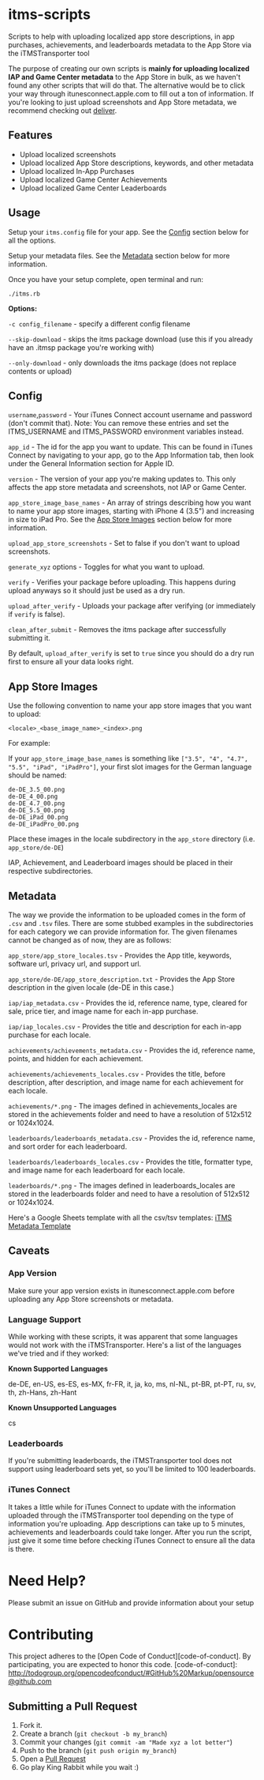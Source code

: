 # itms-scripts
Scripts to help with uploading localized app store descriptions, in app purchases, achievements, and leaderboards metadata to the App Store via the iTMSTransporter tool

The purpose of creating our own scripts is **mainly for uploading localized IAP and Game Center metadata** to the App Store in bulk, as we haven't found any other scripts that will do that.
The alternative would be to click your way through itunesconnect.apple.com to fill out a ton of information.
If you're looking to just upload screenshots and App Store metadata, we recommend checking out [deliver](https://github.com/fastlane/fastlane/tree/master/deliver).

## Features
* Upload localized screenshots
* Upload localized App Store descriptions, keywords, and other metadata
* Upload localized In-App Purchases
* Upload localized Game Center Achievements
* Upload localized Game Center Leaderboards

## Usage
Setup your `itms.config` file for your app. See the [Config](#config) section below for all the options.

Setup your metadata files. See the [Metadata](#metadata) section below for more information.

Once you have your setup complete, open terminal and run:
```
./itms.rb
```
**Options:**

`-c config_filename` - specify a different config filename

`--skip-download` - skips the itms package download (use this if you already have an .itmsp package you're working with)

`--only-download` - only downloads the itms package (does not replace contents or upload)

## Config
`username`,`password` - Your iTunes Connect account username and password (don't commit that). Note: You can remove these entries and set the ITMS\_USERNAME and ITMS\_PASSWORD environment variables instead.

`app_id` - The id for the app you want to update.
This can be found in iTunes Connect by navigating to your app, go to the App Information tab, then look under the General Information section for Apple ID.

`version` - The version of your app you're making updates to.
This only affects the app store metadata and screenshots, not IAP or Game Center.

`app_store_image_base_names` - An array of strings describing how you want to name your app store images, starting with iPhone 4 (3.5") and increasing in size to iPad Pro.
See the [App Store Images](#app-store-images) section below for more information.

`upload_app_store_screenshots` - Set to false if you don't want to upload screenshots.

`generate_xyz` options - Toggles for what you want to upload.

`verify` - Verifies your package before uploading. This happens during upload anyways so it should just be used as a dry run.

`upload_after_verify` - Uploads your package after verifying (or immediately if `verify` is false).

`clean_after_submit` - Removes the itms package after successfully submitting it.

By default, `upload_after_verify` is set to `true` since you should do a dry run first to ensure all your data looks right.

## App Store Images
Use the following convention to name your app store images that you want to upload:

`<locale>_<base_image_name>_<index>.png`

For example:

If your `app_store_image_base_names` is something like `["3.5", "4", "4.7", "5.5", "iPad", "iPadPro"]`,
your first slot images for the German language should be named:

```
de-DE_3.5_00.png
de-DE_4_00.png
de-DE_4.7_00.png
de-DE_5.5_00.png
de-DE_iPad_00.png
de-DE_iPadPro_00.png
```
Place these images in the locale subdirectory in the `app_store` directory (i.e. `app_store/de-DE`)

IAP, Achievement, and Leaderboard images should be placed in their respective subdirectories.

## Metadata
The way we provide the information to be uploaded comes in the form of `.csv` and `.tsv` files.
There are some stubbed examples in the subdirectories for each category we can provide information for.
The given filenames cannot be changed as of now, they are as follows:

`app_store/app_store_locales.tsv` - Provides the App title, keywords, software url, privacy url, and support url.

`app_store/de-DE/app_store_description.txt` - Provides the App Store description in the given locale (de-DE in this case.)

`iap/iap_metadata.csv` - Provides the id, reference name, type, cleared for sale, price tier, and image name for each in-app purchase.

`iap/iap_locales.csv` - Provides the title and description for each in-app purchase for each locale.

`achievements/achievements_metadata.csv` - Provides the id, reference name, points, and hidden for each achievement.

`achievements/achievements_locales.csv` - Provides the title, before description, after description, and image name for each achievement for each locale.

`achievements/*.png` - The images defined in achievements_locales are stored in the achievements folder and need to have a resolution of 512x512 or 1024x1024.

`leaderboards/leaderboards_metadata.csv` - Provides the id, reference name, and sort order for each leaderboard.

`leaderboards/leaderboards_locales.csv` - Provides the title, formatter type, and image name for each leaderboard for each locale.

`leaderboards/*.png` - The images defined in leaderboards_locales are stored in the leaderboards folder and need to have a resolution of 512x512 or 1024x1024.

Here's a Google Sheets template with all the csv/tsv templates: [iTMS Metadata Template](https://docs.google.com/spreadsheets/d/1kFDrGsMZQzgTpbhx9E1ebliKce4fAjl6TSuHdXlrZso/edit?usp=sharing)

## Caveats
### App Version
Make sure your app version exists in itunesconnect.apple.com before uploading any App Store screenshots or metadata.

### Language Support
While working with these scripts, it was apparent that some languages would not work with the iTMSTransporter. Here's a list of the languages we've tried and if they worked:

**Known Supported Languages**

de-DE, en-US, es-ES, es-MX, fr-FR, it, ja, ko, ms, nl-NL, pt-BR, pt-PT, ru, sv, th, zh-Hans, zh-Hant

**Known Unsupported Languages**

cs

### Leaderboards
If you're submitting leaderboards, the iTMSTransporter tool does not support using leaderboard sets yet, so you'll be limited to 100 leaderboards.

### iTunes Connect
It takes a little while for iTunes Connect to update with the information uploaded through the iTMSTransporter tool depending on the type of information you're uploading. App descriptions can take up to 5 minutes, achievements and leaderboards could take longer. After you run the script, just give it some time before checking iTunes Connect to ensure all the data is there.

# Need Help?

Please submit an issue on GitHub and provide information about your setup

# Contributing

This project adheres to the [Open Code of Conduct][code-of-conduct]. By participating, you are expected to honor this code.
[code-of-conduct]: http://todogroup.org/opencodeofconduct/#GitHub%20Markup/opensource@github.com

## Submitting a Pull Request

1. Fork it.
2. Create a branch (`git checkout -b my_branch`)
3. Commit your changes (`git commit -am "Made xyz a lot better"`)
4. Push to the branch (`git push origin my_branch`)
5. Open a [Pull Request](http://github.com/github/markup/pulls)
6. Go play King Rabbit while you wait :)
